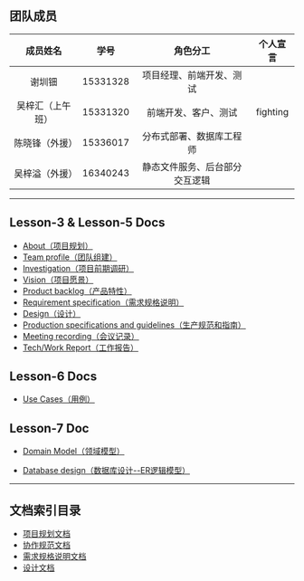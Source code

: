 
## 团队成员

|     成员姓名     |   学号   |            角色分工            | 个人宣言 |
| :--------------: | :------: | :----------------------------: | :------: |
|      谢圳钿      | 15331328 |    项目经理、前端开发、测试    |          |
| 吴梓汇（上午班） | 15331320 |      前端开发、客户、测试      | fighting |
|  陈晓锋（外援）  | 15336017 |    分布式部署、数据库工程师    |          |
|  吴梓溢（外援）  | 16340243 | 静态文件服务、后台部分交互逻辑 |          |

---

## Lesson-3 & Lesson-5 Docs

* [About（项目规划）](https://github.com/SYSU-BronzeTiki/Documents/blob/master/doc/About.md)
* [Team profile（团队组建）](https://github.com/SYSU-BronzeTiki/Documents/blob/master/doc/Team%20profile.md)
* [Investigation（项目前期调研）](https://github.com/SYSU-BronzeTiki/Documents/blob/master/doc/Investigation.md)
* [Vision（项目愿景）](https://github.com/SYSU-BronzeTiki/Documents/blob/master/doc/Vision.md)
* [Product backlog（产品特性）](https://github.com/SYSU-BronzeTiki/Documents/blob/master/doc/Product%20Backlog.md)
* [Requirement specification（需求规格说明）](https://github.com/SYSU-BronzeTiki/Documents/blob/master/doc/Requirement%20specification.md)
* [Design（设计）](https://github.com/SYSU-BronzeTiki/Documents/blob/master/doc/Design.md)
* [Production specifications and guidelines（生产规范和指南）](https://github.com/SYSU-BronzeTiki/Documents/blob/master/doc/Production%20specifications%20and%20guidelines.md)
* [Meeting recording（会议记录）](https://github.com/SYSU-BronzeTiki/Documents/blob/master/doc/Meeting%20recording.md)
* [Tech/Work Report（工作报告）](https://github.com/SYSU-BronzeTiki/Documents/blob/master/doc/Tech%26Work%20report)

	
## Lesson-6 Docs

* [Use Cases（用例）](https://github.com/SYSU-BronzeTiki/Documents/blob/master/doc/Requirement%20specification.md#231-%E4%BD%BF%E7%94%A8-ui-free%E9%A3%8E%E6%A0%BC%E7%BC%96%E5%88%B6%E4%B8%80%E4%B8%AA%E5%AE%8C%E6%95%B4%E7%9A%84%E7%94%A8%E6%88%B7%E7%9B%AE%E6%A0%87%E7%BA%A7%E5%88%AB%E7%94%A8%E4%BE%8B)

## Lesson-7 Doc

* [Domain Model（领域模型）](https://github.com/SYSU-BronzeTiki/Documents/blob/master/doc/domain_model.md)

* [Database design（数据库设计--ER逻辑模型）](https://github.com/SYSU-BronzeTiki/Documents/blob/master/doc/database-design.md)




---

## 文档索引目录

* [项目规划文档](https://github.com/SYSU-BroneTiki/Documents/blob/master/doc/About.md)
* [协作规范文档](https://github.com/SYSU-BronzeTiki/Documents/blob/master/doc/Production%20specifications%20and%20guidelines.md)
* [需求规格说明文档](https://github.com/SYSU-BronzeTiki/Documents/blob/master/doc/Production%20specifications%20and%20guidelines.md)
* [设计文档](https://github.com/SYSU-BronzeTiki/Documents/blob/master/doc/Design.md)
